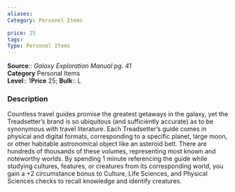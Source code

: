 ```yaml
---
aliases: 
Category: Personel Items

price: 25
tags: 
Type: Personel Items
---
```

**Source**:: _Galaxy Exploration Manual pg. 41_  
**Category** Personal Items  
**Level**:: 1**Price** 25; **Bulk**:: L

### Description

Countless travel guides promise the greatest getaways in the galaxy, yet the Treadsetter’s brand is so ubiquitous (and sufficiently accurate) as to be synonymous with travel literature. Each Treadsetter’s guide comes in physical and digital formats, corresponding to a specific planet, large moon, or other habitable astronomical object like an asteroid belt. There are hundreds of thousands of these volumes, representing most known and noteworthy worlds. By spending 1 minute referencing the guide while studying cultures, features, or creatures from its corresponding world, you gain a +2 circumstance bonus to Culture, Life Sciences, and Physical Sciences checks to recall knowledge and identify creatures.
